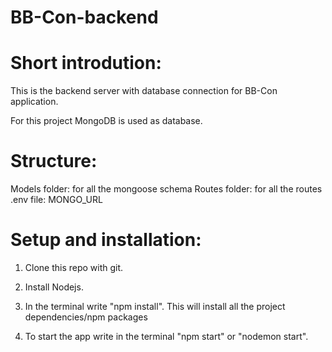 # BB-Con-backend

# Short introdution:
This is the backend server with database connection for BB-Con application.

For this project MongoDB is used as database.

# Structure:
Models folder: for all the mongoose schema 
Routes folder: for all the routes
.env file: MONGO_URL

# Setup and installation:

1. Clone this repo with git.
2. Install Nodejs.
3. In the terminal write "npm install".
  This will install all the project dependencies/npm packages

4. To start the app write in the terminal "npm start" or "nodemon start".




